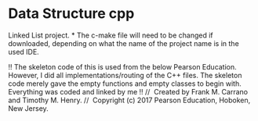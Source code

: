 # Data Structure cpp

Linked List project. * The c-make file will need to be changed if downloaded, depending on what the name of the project name is in the used IDE. 


!! The skeleton code of this is used from the below Pearson Education. However, I did all implementations/routing of the C++ files. The skeleton code merely gave the empty functions and empty classes to begin with. Everything was coded and linked by me !!
//  Created by Frank M. Carrano and Timothy M. Henry.
//  Copyright (c) 2017 Pearson Education, Hoboken, New Jersey.

 
